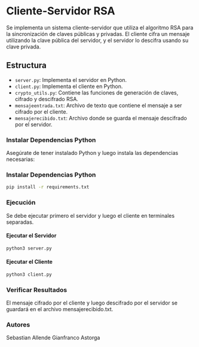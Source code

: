 # Cliente-Servidor RSA

Se implementa un sistema cliente-servidor que utiliza el algoritmo RSA para la sincronización de claves públicas y privadas. El cliente cifra un mensaje utilizando la clave pública del servidor, y el servidor lo descifra usando su clave privada.

## Estructura

- `server.py`: Implementa el servidor en Python.
- `client.py`: Implementa el cliente en Python.
- `crypto_utils.py`: Contiene las funciones de generación de claves, cifrado y descifrado RSA.
- `mensajeentrada.txt`: Archivo de texto que contiene el mensaje a ser cifrado por el cliente.
- `mensajerecibido.txt`: Archivo donde se guarda el mensaje descifrado por el servidor.

### Instalar Dependencias Python

Asegúrate de tener instalado Python y luego instala las dependencias necesarias:

### Instalar Dependencias Python
```bash
pip install -r requirements.txt
```
### Ejecución
Se debe ejecutar primero el servidor y luego el cliente en terminales separadas.

#### Ejecutar el Servidor
```bash
python3 server.py
```
#### Ejecutar el Cliente
```bash
python3 client.py
```
### Verificar Resultados

El mensaje cifrado por el cliente y luego descifrado por el servidor se guardará en el archivo mensajerecibido.txt.

### Autores
Sebastian Allende
Gianfranco Astorga